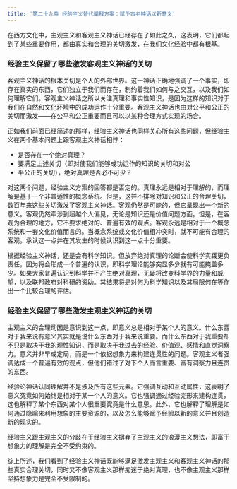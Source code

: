 ```yaml
---
title: '第二十九章 经验主义替代阐释方案：赋予古老神话以新意义'
---
```


在西方文化中，主观主义和客观主义神话已经存在了如此之久，这表明，它们都起到了某些重要作用，都由真实和合理的关切激发，在我们文化经验中都有根基。

### 经验主义保留了哪些激发客观主义神话的关切

客观主义神话的根本关切是个人的外部世界。这一神话正确地强调了一个事实，即存在真实的东西，它们独立于我们而存在，制约着我们如何与之交互，以及我们如何理解它们。客观主义神话之所以关注真理和事实性知识，是因为这样的知识对于我们在自然和文化环境中的成功运作十分重要。客观主义神话也由对公平和公正的关切而激发——在公平和公正重要而且可以以某种合理方式实现的场合。

正如我们前面已经简述的那样，经验主义神话也同样关心所有这些问题，但经验主义在两个基本问题上跟客观主义神话相悖：

- 是否存在一个绝对真理？
- 要满足上述关切（即对使我们能够成功运作的知识的关切和对公
- 平公正的关切），绝对真理是否必不可少？

对这两个问题，经验主义方案的回答都是否定的。真理永远是相对于理解的，而理解是基于一个非普适性的概念系统。但是，这并不排除对知识和公正的合理关切，数百年来这些关切激发了客观主义神话。客观仍然是可能的，但它呈现出一个新的意义。客观仍然牵涉到超越个人偏见，无论是知识还是价值问题方面。怛是，在客观为合理的地方，它不要求绝对的、普遍有效的观点。客观永远是相对于一个概念系统和一套文化价值而言的。当概念系统或文化价值相冲突时，就不可能有合理的客观。承认这一点并在其发生的时候认识到这一点十分重要。

根据经验主义神话，还是会有科学知识。但放弃绝对真理的论断会使科学实践更负责任，因为将会形成一个普遍的认识，即科学理论能够突显多少就有可能掩盖多少。如果大家普遍认识到科学并不产生绝对真理，无疑将改变科学界的力量和威望，以及联邦政府对科研的资助。其结果将是对何为科学知识以及其局限何在等作出一个比较合理的评估。

### 经验主义保留了哪些激发主观主义神话的关切

主观主义的合理动因是意识到这一点，即意义总是相对于某个人的意义。什么东西对于我来说有意义其实就是说什么东西对于我来说重要。而什么东西对于我重要却不只是取决于我的理性知识，而是取决于我过去的经验、价值观、感情和直觉洞察力。意义并非早成定局，而是一个依据想象力来构建连贯性的问题。客观主义者强调达成一个普遍有效的观点，但他们错过了对下个人而言重要、富有洞察力且连贯的东西。

经验论神话认同理解并不是涉及所有这些元素。它强调互动和互动属性，这表明了意义究竟如何始终是相对于某一个人的意义。它也强调通过经验完形来建构连贯，这也解释了某个东西对某个人很重要究竟是什么意思。此外，它也解释了理解是如何通过隐喻来利用想象的主要资源的，以及怎么能够赋予经验以新的意义并且创造新的现实的。

经验主义跟主观主义的分歧在于经验主义摒弃了主观主义的浪漫主义想法，即富于想象力的理解是完全不受约束的。

综上所述，我们看到了经验主义神话既能够满足激发主观主义和客观主义神话的那些真实合理关切，同时又不像客观主义那样痴迷于绝对真理，也不像主观主义那样坚持想象力是完全不受限制的。
